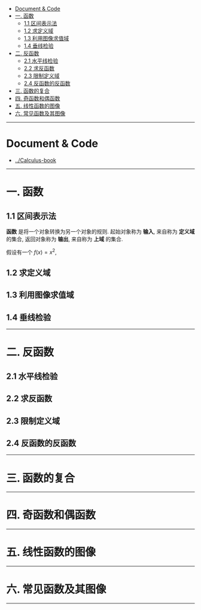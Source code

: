 
- [Document & Code](#document--code)
- [一. 函数](#一-函数)
    - [1.1 区间表示法](#11-区间表示法)
    - [1.2 求定义域](#12-求定义域)
    - [1.3 利用图像求值域](#13-利用图像求值域)
    - [1.4 垂线检验](#14-垂线检验)
- [二. 反函数](#二-反函数)
    - [2.1 水平线检验](#21-水平线检验)
    - [2.2 求反函数](#22-求反函数)
    - [2.3 限制定义域](#23-限制定义域)
    - [2.4 反函数的反函数](#24-反函数的反函数)
- [三. 函数的复合](#三-函数的复合)
- [四. 奇函数和偶函数](#四-奇函数和偶函数)
- [五. 线性函数的图像](#五-线性函数的图像)
- [六. 常见函数及其图像](#六-常见函数及其图像)

---

# Document & Code

* [../Calculus-book](https://github.com/zozospider/note/blob/master/Mathematics/Calculus/Calculus-book.md)

---

# 一. 函数

## 1.1 区间表示法

__函数__ 是将一个对象转换为另一个对象的规则. 起始对象称为 __输入__, 来自称为 __定义域__ 的集合, 返回对象称为 __输出__, 来自称为 __上域__ 的集合.

假设有一个 $f(x)=x^2$, 

## 1.2 求定义域

## 1.3 利用图像求值域

## 1.4 垂线检验

---

# 二. 反函数

## 2.1 水平线检验

## 2.2 求反函数

## 2.3 限制定义域

## 2.4 反函数的反函数

---

# 三. 函数的复合

---

# 四. 奇函数和偶函数

---

# 五. 线性函数的图像

---

# 六. 常见函数及其图像

---
